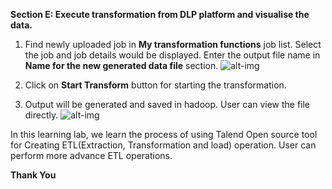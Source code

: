 

**Section E: Execute transformation from DLP platform and visualise the data.** </br>
1) Find newly uploaded job in <b>My transformation functions</b> job list. Select the job and job details would be displayed. Enter the output file name in <b>Name for the new generated data file</b> section.
![alt-img](https://github.com/CiscoDevNet/data-dev-learning-labs/blob/master/labs/data-transformation-with-talend/assets/images/selectingSourceFile9.PNG?raw=true)
2) Click on <b>Start Transform</b> button for starting the transformation.

3) Output will be generated and saved in hadoop. User can view the file directly.
![alt-img](https://github.com/CiscoDevNet/data-dev-learning-labs/blob/master/labs/data-transformation-with-talend/assets/images/selectingSourceFile10.PNG?raw=true)



In this learning lab, we learn the process of using Talend Open source tool for Creating ETL(Extraction, Transformation and load) operation. User can perform more advance ETL operations. 


**Thank You**
